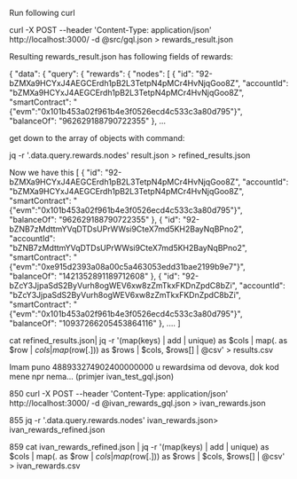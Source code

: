 


Run following curl 

curl -X POST --header 'Content-Type: application/json' http://localhost:3000/ -d @src/gql.json > rewards_result.json

Resulting rewards_result.json has following fields of rewards:

{
  "data": {
    "query": {
      "rewards": {
        "nodes": [
          {
            "id": "92-bZMXa9HCYxJ4AEGCErdh1pB2L3TetpN4pMCr4HvNjqGoo8Z",
            "accountId": "bZMXa9HCYxJ4AEGCErdh1pB2L3TetpN4pMCr4HvNjqGoo8Z",
            "smartContract": "{\"evm\":\"0x101b453a02f961b4e3f0526ecd4c533c3a80d795\"}",
            "balanceOf": "962629188790722355"
          },
...

get down to the array of objects with command:

jq -r '.data.query.rewards.nodes' result.json > refined_results.json

Now we have this
[
  {
    "id": "92-bZMXa9HCYxJ4AEGCErdh1pB2L3TetpN4pMCr4HvNjqGoo8Z",
    "accountId": "bZMXa9HCYxJ4AEGCErdh1pB2L3TetpN4pMCr4HvNjqGoo8Z",
    "smartContract": "{\"evm\":\"0x101b453a02f961b4e3f0526ecd4c533c3a80d795\"}",
    "balanceOf": "962629188790722355"
  },
  {
    "id": "92-bZNB7zMdttmYVqDTDsUPrWWsi9CteX7md5KH2BayNqBPno2",
    "accountId": "bZNB7zMdttmYVqDTDsUPrWWsi9CteX7md5KH2BayNqBPno2",
    "smartContract": "{\"evm\":\"0xe915d2393a08a00c5a463053edd31bae2199b9e7\"}",
    "balanceOf": "1421352891189712608"
  },
  {
    "id": "92-bZcY3JjpaSdS2ByVurh8ogWEV6xw8zZmTkxFKDnZpdC8bZi",
    "accountId": "bZcY3JjpaSdS2ByVurh8ogWEV6xw8zZmTkxFKDnZpdC8bZi",
    "smartContract": "{\"evm\":\"0x101b453a02f961b4e3f0526ecd4c533c3a80d795\"}",
    "balanceOf": "10937266205453864116"
  },
  ....
]

cat refined_results.json| jq -r '(map(keys) | add | unique) as $cols | map(. as $row | $cols | map($row[.])) as $rows | $cols, $rows[] | @csv' > results.csv

Imam puno 488933274902400000000 u rewardsima od devova, dok kod mene npr nema... (primjer ivan_test_gql.json)

  850  curl -X POST --header 'Content-Type: application/json' http://localhost:3000/ -d @ivan_rewards_gql.json > ivan_rewards.json

  855  jq -r '.data.query.rewards.nodes' ivan_rewards.json> ivan_rewards_refined.json

  859  cat ivan_rewards_refined.json | jq -r '(map(keys) | add | unique) as $cols | map(. as $row | $cols | map($row[.])) as $rows | $cols, $rows[] | @csv' > ivan_rewards.csv




